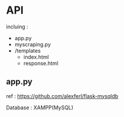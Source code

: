 # API
incluing :
- app.py
- myscraping.py
- /templates
  - index.html
  - response.html

## app.py
ref : https://github.com/alexferl/flask-mysqldb

Database : XAMPP(MySQL)



